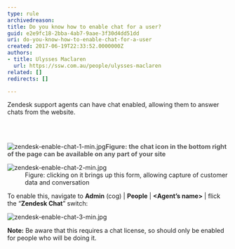 ```yaml
---
type: rule
archivedreason: 
title: Do you know how to enable chat for a user?
guid: e2e9fc18-2bba-4ab7-9aae-3f30d4dd51dd
uri: do-you-know-how-to-enable-chat-for-a-user
created: 2017-06-19T22:33:52.0000000Z
authors:
- title: Ulysses Maclaren
  url: https://ssw.com.au/people/ulysses-maclaren
related: []
redirects: []

---
```



<p class="ssw15-rteElement-P">Zendesk support agents can have chat enabled, allowing them to answer chats from the website.​​<br></p>
<br><excerpt class='endintro'></excerpt><br>
<dl class="image"><dt><img src="/PublishingImages/zendesk-enable-chat-1-min.jpg" alt="zendesk-enable-chat-1-min.jpg" />​​​<span style="color&#58;#555555;font-size&#58;0.9rem;font-weight&#58;bold;">Figure&#58; the chat icon in the bottom right of the page can be available on any part of your site</span></dt></dl><dl class="image"><dt><img src="/PublishingImages/zendesk-enable-chat-2-min.jpg" alt="zendesk-enable-chat-2-min.jpg" /></dt><dd>Figure&#58; clicking on it brings up this form, allowing capture of customer data and conversation</dd></dl><p>To enable this, navigate to 
   <b>Admin</b> (cog) | 
   <b>People</b> | 
   <b>&lt;Agent’s name&gt;</b> | flick the “<b>Zendesk Chat</b>” switch&#58;<br>
   
   </p><dl class="image"><dt><img src="/PublishingImages/zendesk-enable-chat-3-min.jpg" alt="zendesk-enable-chat-3-min.jpg" /></dt></dl><p><strong>Note&#58;</strong> Be aware that this requires a chat license, so should only be enabled for people who will be doing it.​<br></p>


